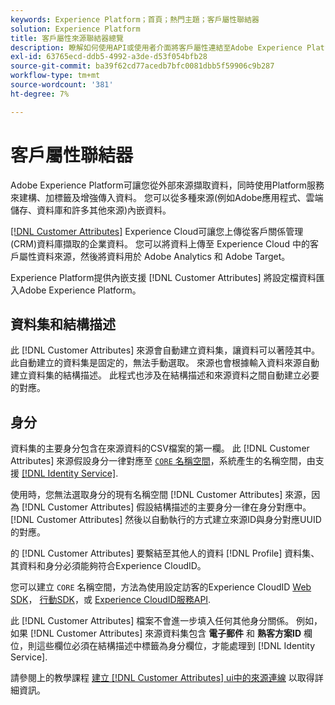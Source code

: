 ```yaml
---
keywords: Experience Platform；首頁；熱門主題；客戶屬性聯結器
solution: Experience Platform
title: 客戶屬性來源聯結器總覽
description: 瞭解如何使用API或使用者介面將客戶屬性連結至Adobe Experience Platform
exl-id: 63765ecd-ddb5-4992-a3de-d53f054bfb28
source-git-commit: ba39f62cd77acedb7bfc0081dbb5f59906c9b287
workflow-type: tm+mt
source-wordcount: '381'
ht-degree: 7%

---
```


# 客戶屬性聯結器

Adobe Experience Platform可讓您從外部來源擷取資料，同時使用Platform服務來建構、加標籤及增強傳入資料。 您可以從多種來源(例如Adobe應用程式、雲端儲存、資料庫和許多其他來源)內嵌資料。

[[!DNL Customer Attributes]](https://experienceleague.adobe.com/docs/core-services/interface/services/customer-attributes/attributes.html) Experience Cloud可讓您上傳從客戶關係管理(CRM)資料庫擷取的企業資料。 您可以將資料上傳至 Experience Cloud 中的客戶屬性資料來源，然後將資料用於 Adobe Analytics 和 Adobe Target。

Experience Platform提供內嵌支援 [!DNL Customer Attributes] 將設定檔資料匯入Adobe Experience Platform。

## 資料集和結構描述

此 [!DNL Customer Attributes] 來源會自動建立資料集，讓資料可以著陸其中。 此自動建立的資料集是固定的，無法手動選取。 來源也會根據輸入資料來源自動建立資料集的結構描述。 此程式也涉及在結構描述和來源資料之間自動建立必要的對應。

## 身分

資料集的主要身分包含在來源資料的CSV檔案的第一欄。 此 [!DNL Customer Attributes] 來源假設身分一律對應至 [`CORE` 名稱空間](../../../identity-service/features/namespaces.md)，系統產生的名稱空間，由支援 [[!DNL Identity Service]](../../../identity-service/home.md).

使用時，您無法選取身分的現有名稱空間 [!DNL Customer Attributes] 來源，因為 [!DNL Customer Attributes] 假設結構描述的主要身分一律在身分對應中。 [!DNL Customer Attributes] 然後以自動執行的方式建立來源ID與身分對應UUID的對應。

的 [!DNL Customer Attributes] 要繫結至其他人的資料 [!DNL Profile] 資料集、其資料和身分必須能夠符合Experience CloudID。

您可以建立 `CORE` 名稱空間，方法為使用設定訪客的Experience CloudID [Web SDK](https://experienceleague.adobe.com/docs/experience-platform/edge/identity/overview.html)， [行動SDK](https://developer.adobe.com/client-sdks/documentation/mobile-core/identity/)，或 [Experience CloudID服務API](https://experienceleague.adobe.com/docs/id-service/using/intro/overview.html?lang=zh-Hant).

此 [!DNL Customer Attributes] 檔案不會進一步填入任何其他身分關係。 例如，如果 [!DNL Customer Attributes] 來源資料集包含 **電子郵件** 和 **熟客方案ID** 欄位，則這些欄位必須在結構描述中標籤為身分欄位，才能處理到 [!DNL Identity Service].

請參閱上的教學課程 [建立 [!DNL Customer Attributes] ui中的來源連線](../../tutorials/ui/create/adobe-applications/customer-attributes.md) 以取得詳細資訊。
